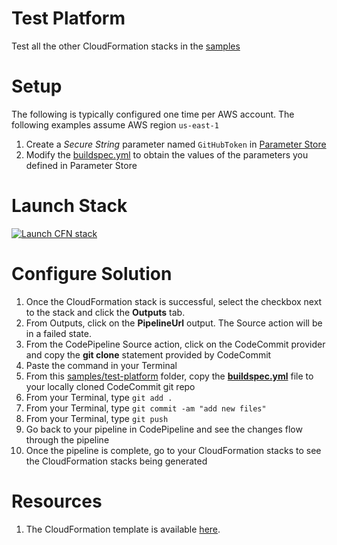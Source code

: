 # Test Platform
Test all the other CloudFormation stacks in the [samples](../)

# Setup

The following is typically configured one time per AWS account. The following examples assume AWS region `us-east-1`

1. Create a *Secure String* parameter named `GitHubToken` in [Parameter Store](https://console.aws.amazon.com/ec2/v2/home?region=us-east-1#Parameters:)
1. Modify the [buildspec.yml](./buildspec.yml) to obtain the values of the parameters you defined in Parameter Store

# Launch Stack

[![Launch CFN stack](https://s3.amazonaws.com/www.devopsessentialsaws.com/img/deploy-to-aws.png)](https://console.aws.amazon.com/cloudformation/home?region=us-east-1#cstack=sn%7Edevops-essentials-test-platform%7Cturl%7Ehttps://s3.amazonaws.com/www.devopsessentialsaws.com/samples/test-platform/pipeline.yml)

# Configure Solution

1. Once the CloudFormation stack is successful, select the checkbox next to the stack and click the <strong>Outputs</strong> tab. 
1. From Outputs, click on the **PipelineUrl** output. The Source action will be in a failed state.
1. From the CodePipeline Source action, click on the CodeCommit provider and copy the **git clone** statement provided by CodeCommit
1. Paste the command in your Terminal
1. From this [samples/test-platform](../test-platform) folder, copy the **[buildspec.yml](./buildspec.yml)** file to your locally cloned CodeCommit git repo
1. From your Terminal, type `git add .`
1. From your Terminal, type `git commit -am "add new files"`
1. From your Terminal, type `git push`
1. Go back to your pipeline in CodePipeline and see the changes flow through the pipeline
1. Once the pipeline is complete, go to your CloudFormation stacks to see the CloudFormation stacks being generated

# Resources

1. The CloudFormation template is available [here](https://s3.amazonaws.com/www.devopsessentialsaws.com/samples/test-platform/pipeline.yml).





